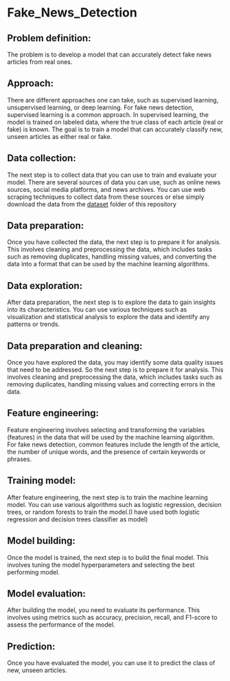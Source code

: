 # Fake_News_Detection

## Problem definition:
The problem is to develop a model that can accurately detect fake news articles from real ones.

## Approach:
There are different approaches one can take, such as supervised learning, unsupervised learning, or deep learning. For fake news detection, supervised learning is a common approach. In supervised learning, the model is trained on labeled data, where the true class of each article (real or fake) is known. The goal is to train a model that can accurately classify new, unseen articles as either real or fake.

## Data collection:
The next step is to collect data that you can use to train and evaluate your model. There are several sources of data you can use, such as online news sources, social media platforms, and news archives. You can use web scraping techniques to collect data from these sources or else simply download the data from the [dataset](/dataset) folder of this repository

## Data preparation:
Once you have collected the data, the next step is to prepare it for analysis. This involves cleaning and preprocessing the data, which includes tasks such as removing duplicates, handling missing values, and converting the data into a format that can be used by the machine learning algorithms.

## Data exploration:
After data preparation, the next step is to explore the data to gain insights into its characteristics. You can use various techniques such as visualization and statistical analysis to explore the data and identify any patterns or trends.

## Data preparation and cleaning:
Once you have explored the data, you may identify some data quality issues that need to be addressed. So the next step is to prepare it for analysis. This involves cleaning and preprocessing the data, which includes tasks such as removing duplicates, handling missing values and correcting errors in the data.

## Feature engineering:
Feature engineering involves selecting and transforming the variables (features) in the data that will be used by the machine learning algorithm. For fake news detection, common features include the length of the article, the number of unique words, and the presence of certain keywords or phrases.

## Training model:
After feature engineering, the next step is to train the machine learning model. You can use various algorithms such as logistic regression, decision trees, or random forests to train the model.(I have used both logistic regression and decision trees classifier as model)

## Model building:
Once the model is trained, the next step is to build the final model. This involves tuning the model hyperparameters and selecting the best performing model.

## Model evaluation:
After building the model, you need to evaluate its performance. This involves using metrics such as accuracy, precision, recall, and F1-score to assess the performance of the model.

## Prediction:
Once you have evaluated the model, you can use it to predict the class of new, unseen articles.
